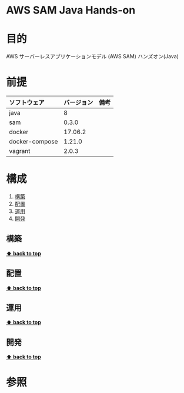 AWS SAM Java Hands-on
===================
# 目的 #
AWS サーバーレスアプリケーションモデル (AWS SAM) ハンズオン(Java)
# 前提 #
| ソフトウェア   | バージョン   | 備考        |
|:---------------|:-------------|:------------|
| java           |8    |             |
| sam            |0.3.0  |             |
| docker         |17.06.2  |             |
| docker-compose |1.21.0  |             |
| vagrant        |2.0.3  |             |
# 構成 #
1. [構築](#構築 )
1. [配置](#配置 )
1. [運用](#運用 )
1. [開発](#開発 )
## 構築
**[⬆ back to top](#構成)**
## 配置
**[⬆ back to top](#構成)**
## 運用
**[⬆ back to top](#構成)**
## 開発
**[⬆ back to top](#構成)**
# 参照 #
 